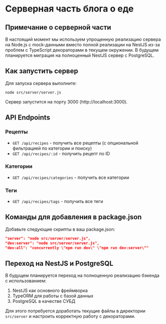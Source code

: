 
# Серверная часть блога о еде

## Примечание о серверной части
В настоящий момент мы используем упрощенную реализацию сервера на Node.js с mock-данными вместо полной реализации на NestJS из-за проблем с TypeScript декораторами в текущем окружении. В будущем планируется миграция на полноценный NestJS сервер с PostgreSQL.

## Как запустить сервер
Для запуска сервера выполните:
```
node src/server/server.js
```

Сервер запустится на порту 3000 (http://localhost:3000).

## API Endpoints

### Рецепты
- `GET /api/recipes` - получить все рецепты (с опциональной фильтрацией по категории и поиску)
- `GET /api/recipes/:id` - получить рецепт по ID

### Категории
- `GET /api/recipes/categories` - получить все категории

### Теги
- `GET /api/recipes/tags` - получить все теги

## Команды для добавления в package.json
Добавьте следующие скрипты в ваш package.json:
```json
"server": "node src/server/server.js",
"dev:server": "node src/server/server.js",
"dev:all": "concurrently \"npm run dev\" \"npm run dev:server\""
```

## Переход на NestJS и PostgreSQL
В будущем планируется переход на полноценную реализацию бэкенда с использованием:
1. NestJS как основного фреймворка
2. TypeORM для работы с базой данных
3. PostgreSQL в качестве СУБД

Для этого потребуется доработать текущие файлы в директории `src/server` и настроить корректную работу с декораторами.
